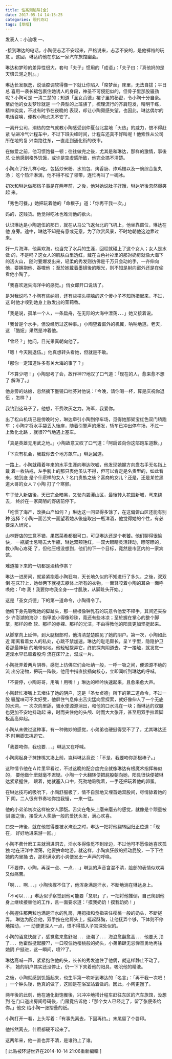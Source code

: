 ```yaml
---
title: 性高潮陷阱[全]
date: 2017-05-14 14:15:25
categories: 現代奇幻
tags: [草榴]
---
```

发表人：小流氓
一、

-接到琳达的电话，小陶便忐忑不安起来，严格说来，忐忑不安的，是他裤裆的玩意
。这回，琳达约他在东区一家汽车旅馆幽会。

琳达和梦珍的差异性很大，套句「夫子」惯用的「成语」：「夫子曰：『真他妈的是
天壤云泥之别』。」

琳达长发飘逸，说话腔调软得像一下就让你陷入「席梦丝」床里，无法自拔；平日总
喜用一袭长裙包裹住她诱人的身段，神圣不可侵犯似的，但骨子里那股骚劲呢？小陶可是
一清二楚的；知道「圣女贞德」裙子里的秘密，令小陶十分自豪。至於他的女友梦珍就是
一个典型的上班族了，梳理流行的齐肩短发，精明干练，精神奕奕，不过有时节在夜晚的
表现，却让小陶颇感失望，也因此，琳达偶尔的电话召唤，便教小陶忐忑不安了。

一离开公司，潮热的空气就教小陶感受到仲夏台北盆地「火热」的威力，恨不得赶紧
钻进冷气计程车中，不过下班尖峰时间，计程车还真不好叫呢！他索性从公司所在地的复
兴南路往东，一直走到通化街的夜市。

在做爱之前，他习惯饱餐一顿；往往做完之後，尤其是和琳达，那样的激情，事後总
让他感到格外饥饿，或许是空虚感所致，他完全搞不清楚。

小陶点了好几样小吃，包括炒米粉、水煎包、烤香肠、炸鸡翅以及一碗综合鱼丸汤；
吃个热汗淋漓，他不得不松了领带，连忙再叫了一碗冰。

初次和琳达做那档子事是在两年前，之後，他对她说肚子好饿，琳达听後忽然爆笑起
来。

「秀色可餐。」她把玩着他的「命根子」道：「你再干我一次。」

妈的，这贱货。他觉得吃冰也难消他的欲火。

认识琳达是小陶退伍的那日，就在从马公飞返台北的飞机上，他坐靠窗位，琳达在他
身旁。途中，琳达不知是有意或无意，为了欣赏风景，不时地朝他这边靠过来。

好一片海洋，他喜欢海，也当完了水兵的生涯，回程就碰上了这个女人；女人是水做
的，不是吗？这女人的肌肤白里透红，藏在白色衬衫里的那对奶房就像大海下的活火山，
随时要爆发出来，轻柔的秀发则彷佛是千万只会动的手，一齐伸向他，要拥抱他、吞噬他
；至於她戴着墨镜後的眼光，则不知是射向窗外还是在偷看他小陶了。

「我喜欢迷失海洋中的感觉。」俏女郎开口说话了。

是对我说吗？小陶有些纳闷，还有些楞头楞脑的这个傻小子不知所措起来，不过，这
时他才嗅到她身上散发出的茉莉香。

「我是说，孤单一个人，一条扁舟，在无际的大海中漂荡．．．」她又接着说。

「我曾是个水手，但没经历过这种事。」小陶望着窗外的机翼，呐呐地道。老天，这
「酷妞」果然是冲着他。

「曾经？」她问，目光果真朝向他了。

「嗯！今天刚退伍。」他真想转头看她，但就是不敢。

「那你一定知道许多有关大海的事了？」

「不算少吧！」小陶思考了会，故作神??地叹了口气道：「现在的人，愈来愈不想了
解海了。」

他身旁的姑娘，忽然摘下墨镜口吐芬对他说：「今晚，请你喝一杯，算是庆祝你退伍
，怎样？」

我钓到这马子了，他想，不费吹灰之力。海军，我爱你。

出了松山机场已是傍晚时分，琳达牵引小陶到停车场，觅得她那架宝红色双门轿跑车
；小陶才将水手袋丢入後座，随着引擎声的爆发，轿车已冲出停车场，不过一上敦化北路
，就很??气地遇上塞车。

「真是英雄无用武之地。」小陶故意又叹了口气道：「阿扁该向你这部跑车道歉。」

「下次有机会，我载你去个地方飙车。」琳达回道。

一路上，小陶就藉着年来的水手生涯向琳达吹嘘，他发现她握方向盘右手无名指上戴
着一枚钻戒，左手腕上的那只表他虽认不得，但可以肯定是名贵型的，如此看来，她到底
是个什麽样的女人？名门贵族之後？富商的女儿？还是，还是某位黑道大哥的女人？小陶
打了个寒颤。

车子驶入新店後，天已完全暗黑，又驶向碧潭山区，最後转入花园新城，弯来绕去，
终於在一家简陋的野店前停下。

「吃惯了海产，改换山产如何？」琳达这一问显得多馀了，在这偏僻山区还能有别种
选择？小陶一面苦笑一面望着她从後座取出一瓶洋酒，他觉得她的个性，有必要深入研究
。

山林野店的生意不错，果然菜肴都很可口，可见琳达还是个老饕。他们聊得很愉快，
一瓶威士忌喝去大半瓶，琳达双颊艳红，一双大眼睛灵活转动，瞟呀瞟的，教小陶心疼死
了，但他压根没想到，他们的下一个目标，竟然是市区内的一家宾馆。

难道接下来的一切都是酒精作祟？

琳达一进房间，就紧紧抱着小陶狂吻，天长地久似的不知进行了多久，之後，双双倒
在床??上，她叁两下就褪去躯体上所有的衣物，一面轻咬着小陶的耳朵一面呼唤他：「吻
我！我要你吻我全身-一寸肌肤，从脚趾头开始。」

这是「圣女贞德」下的第一道命令，小陶得令了。

他俯下身先吸吮她的脚趾头，那一根根像钟乳石的玩意令他爱不释手，其间还夹杂少
许澎湖的海沙：指甲盖小得像珍珠，竟还有些冰凉；至於握在掌心的整个脚掌，那样的柔
软、那样的赤裸、那样的光洁，不由得教他的阳具更加坚挺起来。

从脚掌向上延伸，到大腿根部时，他清清楚楚瞧见了她的阴户。第一次，小陶如此近
距离看着女人的私处，心跳不禁加速。琳达的耻毛颇长，呈Ｙ字型，隐隐护卫着那最神秘
的地带似地。他轻轻拨弄它，终於探向阴道去，才一接触，就发觉一道淫水早已顺着股沟
流在床??上，湿成一片。

小陶抚弄着两片阴唇，感觉上彷佛它们会吐纳一般，一呼一吸之间，便源源不绝的流
出分泌物，把玩一阵後，他用中指直接插向核心，立即闻听到琳达的呼喊。

「不要停，小陶哥哥，用嘴！用嘴！」琳达的呻吟快速起来，且愈来愈大声。

小陶赶忙凑嘴上去堵住了她的阴户，这是「圣女贞德」所下的第二道命令，不过一股
骚腥味可不太好受，他屏住气息伸出舌尖猛向里探索，就好像伸人了一个无底的水洞，一
次次向里舔，骚水便源源淌出，和他的口水混在一块；而琳达的双腿也更加不安地抖动起
来，时而夹住他的头颅、时而大大张开，甚至用双手拉着脚板高高仰起。

小陶从未做过这种事，有一种微妙的感觉，小弟弟也硬挺得受不了了，尤其琳达还不
时用脚去挑逗它。

「我要吻你，我也要．．．」琳达又在呼喊。

小陶爬起身子抹抹嘴又凑上前，岂料琳达竟说：「不是，我要吻你那根棒子。」

这种情节他在Ａ片里早看过，不过这晚的配合度完全就像琳达有根魔术指挥棒似的，
要他做什麽就毫不迟疑。小陶一个大翻转便把屁股朝向她，阳具很快便被琳达紧紧握住，
跟着，她就塞入口中，死劲地吸吮着，一手还把玩着他的卵蛋。

在琳达技巧的吸吮下，小陶舒服极了，情不自禁地又埋首她双股间，尽情舔着她的下
阴，二人很有节奏地你拉我锯，一来一往。

他的小弟弟初次这样被女人舔舐。舌尖在龟头上磨来磨去的感觉，就像是个顽童被驯
服之後，接受大人奖励一般的爱抚头发，满心欢喜。

口交一阵後，就在他觉得要被水淹没之时，琳达一把将他翻转回归正位道：「现在，
好好地进来游一回。」

小陶不费什麽工夫就滑进洞去，淫水多得像觅不到岸边，不过他可不愿像她喜欢孤独
地在汪洋中漂荡，他要拚命地游。就这样，小陶疯狂般的摇动屁股，一下下往她的内里捅
去，那积满水的小洞便发出一声声的呼唤。

「不要停，小陶，再深一点、一点．．．」琳达的声音含混不清，脸部的表情似欢喜
又似痛苦。

「啊．．．啊．．．」小陶快撑不住了，他浑身满是汗水，不断地淌在琳达身上。

「不可以．．．」琳达似乎察觉到他可能要「怠职」了，一把将他推倒，自己爬到他
身上继续接替他的工作，且一面要求道：「摸我奶奶！摸我奶奶！」

小陶握住那两粒也满是汗水的乳房，用拇指和食指夹住樱桃一般的奶头，不断搓弄。
琳达为配合他，双手按在他肩头上，挺起酥胸，让他抚弄个够，下体则不停地摆动，-一
动便更深人一点，恨不得插入子宫深处似的。

小陶的酒意快醒了，感觉愈来愈舒服．．．涨潮了．．．海浪愈翻愈高．．．他要灭
顶了．．．他霍然挺起腰??，一口咬住她樱桃般的奶头，小弟弟肆无忌惮奋勇地再往她阴
户挺进，这一瞬间，喷??了。

琳达高喊一声，紧紧抱住他的头，长长的秀发遮住了他俩，就这样静止不动了。不，
她的阴户其实还没停止，仍一下下夹着他的阳具，吸吮他的精液。

之後，小陶就感到饥饿起来，也生平第一吹听到琳达的「名言」：「再干我一次吧！
」一个钟头後，他真的做了，这回是在浴室站着做的。因此，小陶更饿了。

两年後的此刻，他在通化街饱餐後，兴冲冲地搭计程车赶往东区的汽车旅馆，没想到
在门口道出房间号码後，门房竟告诉他：「那个女人已经走了，留了张便条给你。」他交
给小陶一张摺叠的纸。

小陶打开一看，上头写着：「有事先离去，下回再约。」末尾留了个唇印。

他怅然离去，什麽都硬不起来了。

这两年来，他一直也弄不清，是谁钓上了谁。


[ 此貼被环游世界在2014-10-14 21:06重新編輯 ]